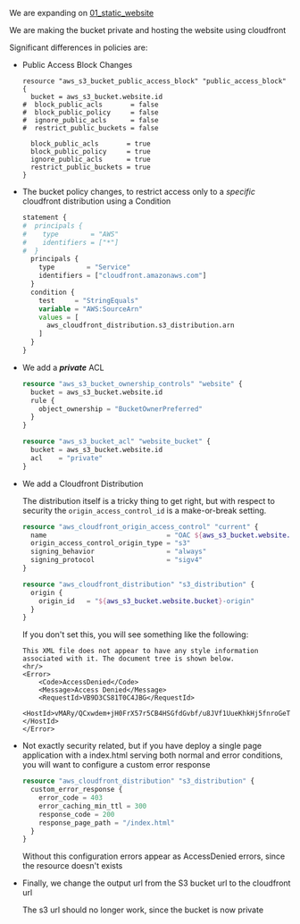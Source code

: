 We are expanding on [01_static_website](../01_s3_website/README.md)

We are making the bucket private and hosting the website using cloudfront

Significant differences in policies are:

* Public Access Block Changes
    ```
    resource "aws_s3_bucket_public_access_block" "public_access_block" {
      bucket = aws_s3_bucket.website.id
    #  block_public_acls       = false
    #  block_public_policy     = false
    #  ignore_public_acls      = false
    #  restrict_public_buckets = false
      
      block_public_acls       = true
      block_public_policy     = true
      ignore_public_acls      = true
      restrict_public_buckets = true
    }
    ```

* The bucket policy changes, to restrict access only to a _specific_ cloudfront distribution using a Condition
    ```terraform
    statement {
    #  principals {
    #    type        = "AWS"
    #    identifiers = ["*"]
    #  }
      principals {
        type        = "Service"
        identifiers = ["cloudfront.amazonaws.com"]
      }
      condition {
        test     = "StringEquals"
        variable = "AWS:SourceArn"
        values = [
          aws_cloudfront_distribution.s3_distribution.arn
        ]
      }
    }
    ```
* We add a **_private_** ACL 
    ```terraform
    resource "aws_s3_bucket_ownership_controls" "website" {
      bucket = aws_s3_bucket.website.id
      rule {
        object_ownership = "BucketOwnerPreferred"
      }
    }
    
    resource "aws_s3_bucket_acl" "website_bucket" {
      bucket = aws_s3_bucket.website.id
      acl    = "private"
    }
    ```
  
* We add a Cloudfront Distribution

  The distribution itself is a tricky thing to get right, but with respect to security the `origin_access_control_id` is a make-or-break setting.

  ```terraform
  resource "aws_cloudfront_origin_access_control" "current" {
    name                              = "OAC ${aws_s3_bucket.website.bucket}"
    origin_access_control_origin_type = "s3"
    signing_behavior                  = "always"
    signing_protocol                  = "sigv4"
  }
  
  resource "aws_cloudfront_distribution" "s3_distribution" {
    origin {
      origin_id   = "${aws_s3_bucket.website.bucket}-origin"
    }
  }
  ```

  If you don't set this, you will see something like the following:
  ```text
  This XML file does not appear to have any style information associated with it. The document tree is shown below.
  <hr/>
  <Error>
      <Code>AccessDenied</Code>
      <Message>Access Denied</Message>
      <RequestId>VB9D3CS81T0C4JBG</RequestId>
      <HostId>vMARy/QCxwdem+jH0FrX57r5CB4HSGfdGvbf/u8JVf1UueKhkHj5fnroGeT6YmISqVxOkAlU02hsLzjVXut4RQ==</HostId>
  </Error>
  ```

* Not exactly security related, but if you have deploy a single page application with a index.html serving both normal and error conditions, you will want to configure a custom error response
  ```terraform
  resource "aws_cloudfront_distribution" "s3_distribution" {
    custom_error_response {
      error_code = 403
      error_caching_min_ttl = 300
      response_code = 200
      response_page_path = "/index.html"
    }
  }
  ```
  
  Without this configuration errors appear as AccessDenied errors, since the resource doesn't exists


* Finally, we change the output url from the S3 bucket url to the cloudfront url

  The s3 url should no longer work, since the bucket is now private 